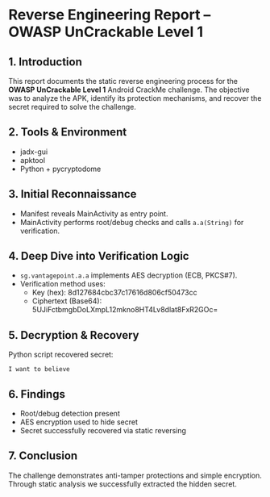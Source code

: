 # Reverse Engineering Report – OWASP UnCrackable Level 1

## 1. Introduction
This report documents the static reverse engineering process for the **OWASP UnCrackable Level 1** Android CrackMe challenge. The objective was to analyze the APK, identify its protection mechanisms, and recover the secret required to solve the challenge.

## 2. Tools & Environment
- jadx-gui
- apktool
- Python + pycryptodome

## 3. Initial Reconnaissance
- Manifest reveals MainActivity as entry point.
- MainActivity performs root/debug checks and calls `a.a(String)` for verification.

## 4. Deep Dive into Verification Logic
- `sg.vantagepoint.a.a` implements AES decryption (ECB, PKCS#7).
- Verification method uses:
  - Key (hex): 8d127684cbc37c17616d806cf50473cc
  - Ciphertext (Base64): 5UJiFctbmgbDoLXmpL12mkno8HT4Lv8dlat8FxR2GOc=

## 5. Decryption & Recovery
Python script recovered secret:
```
I want to believe
```

## 6. Findings
- Root/debug detection present
- AES encryption used to hide secret
- Secret successfully recovered via static reversing

## 7. Conclusion
The challenge demonstrates anti-tamper protections and simple encryption. Through static analysis we successfully extracted the hidden secret.
